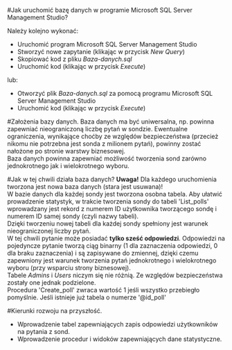 #Jak uruchomić bazę danych w programie Microsoft SQL Server Management Studio?

Należy kolejno wykonać:
* Uruchomić program Microsoft SQL Server Management Studio
* Stworzyć nowe zapytanie (klikając w przycisk _New Query_)
* Skopiować kod z pliku _Baza-danych.sql_
* Uruchomić kod (klikając w przycisk _Execute_)

lub:
* Otworzyć plik _Baza-danych.sql_ za pomocą programu Microsoft SQL Server Management Studio
* Uruchomić kod (klikając w przycisk _Execute_)

#Założenia bazy danych.
Baza danych ma być uniwersalna, np. powinna zapewniać nieograniczoną liczbę pytań w sondzie. Ewentualne ograniczenia, wynikające
choćby ze względów bezpieczeństwa (przecież nikomu nie potrzebna jest sonda z milionem pytań), powinny zostać nałożone po stronie
warstwy biznesowej.  
Baza danych powinna zapewniać możliwość tworzenia sond zarówno jednokrotnego jak i wielokrotnego wyboru.  

#Jak w tej chwili działa baza danych?
**Uwaga!** Dla każdego uruchomienia tworzona jest nowa baza danych (stara jest usuwana)!  
W bazie danych dla każdej sondy jest tworzona osobna tabela. Aby ułatwić prowadzenie statystyk, w trakcie tworzenia sondy
do tabeli 'List_polls' wprowadzany jest rekord z numerem ID użytkownika tworzącego sondę i numerem ID samej sondy (czyli nazwy tabeli).  
Dzięki tworzeniu nowej tabeli dla każdej sondy spełniony jest warunek nieograniczonej liczby pytań.  
W tej chwili pytanie może posiadać **tylko sześć odpowiedzi**. Odpowiedzi na pojedyncze pytanie tworzą ciąg binarny (1 dla zaznaczenia
odpowiedzi, 0 dla braku zaznaczenia) i są zapisywane do zmiennej, dzięki czemu zapewniony jest warunek tworzenia pytań jednokrotnego
i wielokrotnego wyboru (przy wsparciu strony biznesowej).  
Tabele _Admins_ i _Users_ niczym się nie różnią. Ze względów bezpieczeństwa zostały one jednak podzielone.  
Procedura 'Create_poll' zwraca wartość 1 jeśli wszystko przebiegło pomyślnie. Jeśli istnieje już tabela o numerze '@id_poll'

#Kierunki rozwoju na przyszłość.
* Wprowadzenie tabel zapewniających zapis odpowiedzi użytkowników na pytania z sond.
* Wprowadzenie procedur i widoków zapewniających dane statystyczne.
